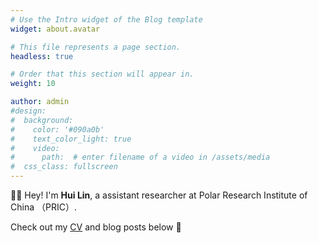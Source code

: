 ```yaml
---
# Use the Intro widget of the Blog template
widget: about.avatar

# This file represents a page section.
headless: true

# Order that this section will appear in.
weight: 10

author: admin
#design:
#  background:
#    color: '#090a0b'
#    text_color_light: true
#    video:
#      path:  # enter filename of a video in /assets/media
#  css_class: fullscreen
---
```


🙋‍♂️ Hey! I'm **Hui Lin**, a assistant researcher at Polar Research Institute of China （PRIC）.

Check out my [CV](/about/) and blog posts below 🌈
